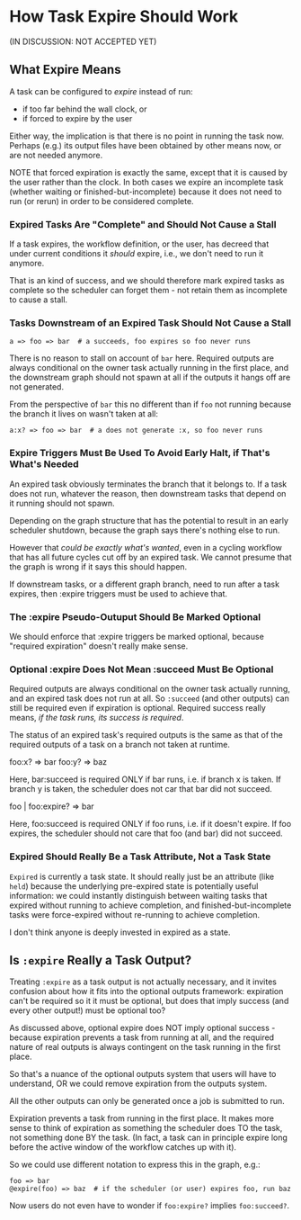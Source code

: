 # How Task Expire Should Work

(IN DISCUSSION: NOT ACCEPTED YET)

## What Expire Means

A task can be configured to *expire* instead of run:
- if too far behind the wall clock, or
- if forced to expire by the user

Either way, the implication is that there is no point in running the task now.
Perhaps (e.g.) its output files have been obtained by other means now, or are
not needed anymore.

NOTE that forced expiration is exactly the same, except that it is caused by
the user rather than the clock. In both cases we expire an incomplete task
(whether waiting or finished-but-incomplete) because it does not need to run
(or rerun) in order to be considered complete.

### Expired Tasks Are "Complete" and Should Not Cause a Stall

If a task expires, the workflow definition, or the user, has decreed that under
current conditions it *should* expire, i.e., we don't need to run it anymore.

That is an kind of success, and we should therefore mark expired tasks as
complete so the scheduler can forget them - not retain them as incomplete to
cause a stall.

### Tasks Downstream of an Expired Task Should Not Cause a Stall

```
a => foo => bar  # a succeeds, foo expires so foo never runs
```
There is no reason to stall on account of `bar` here. Required outputs are always
conditional on the owner task actually running in the first place, and the
downstream graph should not spawn at all if the outputs it hangs off are not
generated.

From the perspective of `bar` this no different than if `foo` not running because
the branch it lives on wasn't taken at all:

```
a:x? => foo => bar  # a does not generate :x, so foo never runs
```

### Expire Triggers Must Be Used To Avoid Early Halt, if That's What's Needed

An expired task obviously terminates the branch that it belongs to. If a task
does not run, whatever the reason, then downstream tasks that depend on it
running should not spawn.

Depending on the graph structure that has the potential to result in an early
scheduler shutdown, because the graph says there's nothing else to run.

However that *could be exactly what's wanted*, even in a cycling workflow that
has all future cycles cut off by an expired task. We cannot presume that the
graph is wrong if it says this should happen.

If downstream tasks, or a different graph branch, need to run after a task
expires, then :expire triggers must be used to achieve that.

### The :expire Pseudo-Outuput Should Be Marked Optional

We should enforce that :expire triggers be marked optional, because "required
expiration" doesn't really make sense.


### Optional :expire Does Not Mean :succeed Must Be Optional

Required outputs are always conditional on the owner task actually running, and
an expired task does not run at all. So `:succeed` (and other outputs) can
still be required even if expiration is optional. Required success really
means, *if the task runs, its success is required*.

The status of an expired task's required outputs is the same as that of the
required outputs of a task on a branch not taken at runtime.

foo:x? => bar
foo:y? => baz

Here, bar:succeed is required ONLY if bar runs, i.e. if branch x is taken. If
branch y is taken, the scheduler does not car that bar did not succeed.

foo | foo:expire? => bar

Here, foo:succeed is required ONLY if foo runs, i.e. if it doesn't expire. If
foo expires, the scheduler should not care that foo (and bar) did not succeed.

### Expired Should Really Be a Task Attribute, Not a Task State

`Expired` is currently a task state. It should really just be an attribute
(like `held`) because the underlying pre-expired state is potentially useful
information: we could instantly distinguish between waiting tasks that expired
without running to achieve completion, and finished-but-incomplete tasks were
force-expired without re-running to achieve completion.

I don't think anyone is deeply invested in expired as a state.


## Is `:expire` Really a Task Output?

Treating `:expire` as a task output is not actually necessary, and it invites 
confusion about how it fits into the optional outputs framework: expiration
can't be required so it it must be optional, but does that imply success (and
every other output!) must be optional too?

As discussed above, optional expire does NOT imply optional success - because
expiration prevents a task from running at all, and the required nature of 
real outputs is always contingent on the task running in the first place.

So that's a nuance of the optional outputs system that users will have to
understand, OR we could remove expiration from the outputs system.

All the other outputs can only be generated once a job is submitted to run. 

Expiration prevents a task from running in the first place. It makes more sense
to think of expiration as something the scheduler does TO the task, not
something done BY the task. (In fact, a task can in principle expire long
before the active window of the workflow catches up with it).

So we could use different notation to express this in the graph, e.g.:

```
foo => bar
@expire(foo) => baz  # if the scheduler (or user) expires foo, run baz
```

Now users do not even have to wonder if `foo:expire?` implies `foo:succeed?`.
